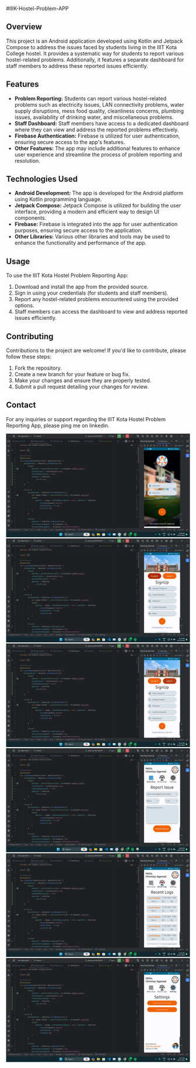 #IIIK-Hostel-Problem-APP

## Overview
This project is an Android application developed using Kotlin and Jetpack Compose to address the issues faced by students living in the IIIT Kota College hostel. It provides a systematic way for students to report various hostel-related problems. Additionally, it features a separate dashboard for staff members to address these reported issues efficiently.

## Features
- **Problem Reporting:** Students can report various hostel-related problems such as electricity issues, LAN connectivity problems, water supply disruptions, mess food quality, cleanliness concerns, plumbing issues, availability of drinking water, and miscellaneous problems.
- **Staff Dashboard:** Staff members have access to a dedicated dashboard where they can view and address the reported problems effectively.
- **Firebase Authentication:** Firebase is utilized for user authentication, ensuring secure access to the app's features.
- **Other Features:** The app may include additional features to enhance user experience and streamline the process of problem reporting and resolution.

## Technologies Used
- **Android Development:** The app is developed for the Android platform using Kotlin programming language.
- **Jetpack Compose:** Jetpack Compose is utilized for building the user interface, providing a modern and efficient way to design UI components.
- **Firebase:** Firebase is integrated into the app for user authentication purposes, ensuring secure access to the application.
- **Other Libraries:** Various other libraries and tools may be used to enhance the functionality and performance of the app.

## Usage
To use the IIIT Kota Hostel Problem Reporting App:
1. Download and install the app from the provided source.
2. Sign in using your credentials (for students and staff members).
3. Report any hostel-related problems encountered using the provided options.
4. Staff members can access the dashboard to view and address reported issues efficiently.

## Contributing
Contributions to the project are welcome! If you'd like to contribute, please follow these steps:
1. Fork the repository.
2. Create a new branch for your feature or bug fix.
3. Make your changes and ensure they are properly tested.
4. Submit a pull request detailing your changes for review.

## Contact
For any inquiries or support regarding the IIIT Kota Hostel Problem Reporting App, please ping me on linkedin.

<div class="grid-container">
   <div class="grid-item">
        <img src="./Screenshots/login.png" alt="Login Screen"  width="auto">
    </div>
   <div class="grid-item">
        <img src="./Screenshots/student_signup.png" alt="Student Signup Screen"  width="auto">
    </div>
   <div class="grid-item">
        <img src="./Screenshots/staff_signup.png" alt="Staff Signup screen"  width="auto">
    </div>
    <div class="grid-item">
        <img src="./Screenshots/raise_issue.png" alt="Dashboard Screenshot 1" width="auto">
    </div>
   <div class="grid-item">
        <img src="./Screenshots/recent_logs.png" alt="Dashboard Screenshot 2" width="auto">
    </div>
   <div class="grid-item">
        <img src="./Screenshots/settings.png" alt="Dashboard Screenshot 3" width="auto">
    </div>
</div>
